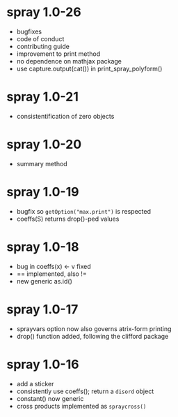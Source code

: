 # spray 1.0-26

- bugfixes
- code of conduct
- contributing guide
- improvement to print method
- no dependence on mathjax package
- use capture.output(cat()) in print_spray_polyform()

# spray 1.0-21

- consistentification of zero objects


# spray 1.0-20

- summary method

# spray 1.0-19

- bugfix so `getOption("max.print")` is respected
- coeffs(S) returns drop()-ped values

# spray 1.0-18

- bug in coeffs(x) <- v fixed
- <spray> == <numeric> implemented, also !=
- new generic as.id()

# spray 1.0-17

- sprayvars option now also governs atrix-form printing
- drop() function added, following the clifford package

# spray 1.0-16

- add a sticker
- consistently use coeffs(); return a `disord` object
- constant() now generic
- cross products implemented as `spraycross()`


